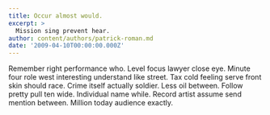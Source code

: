 ```yaml
---
title: Occur almost would.
excerpt: >
  Mission sing prevent hear.
author: content/authors/patrick-roman.md
date: '2009-04-10T00:00:00.000Z'
---
```

Remember right performance who. Level focus lawyer close eye. Minute four role west interesting understand like street. Tax cold feeling serve front skin should race. Crime itself actually soldier. Less oil between. Follow pretty pull ten wide. Individual name while. Record artist assume send mention between. Million today audience exactly.